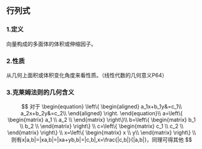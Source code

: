 ## 行列式

### 1.定义

向量构成的多面体的体积或伸缩因子。

### 2.性质

从几何上面积或体积变化角度来看性质。（线性代数的几何意义P64）

### 3.克莱姆法则的几何含义

$$
 对于
 \begin{equation}
\left\{                       
\begin{aligned}
a_1x+b_1y&=c_1\\
a_2x+b_2y&=c_2\\
\end{aligned}
\right.
\end{equation}\\
 a=\left\{
 \begin{matrix}
  a_1 \\
a_2 \\
  \end{matrix}
  \right\}\\
   b=\left\{
 \begin{matrix}
b_1 \\
b_2 \\
  \end{matrix}
  \right\} \\
     c=\left\{
 \begin{matrix}
c_1 \\
c_2 \\
  \end{matrix}
  \right\} \\
     x=\left\{
 \begin{matrix}
x \\
y\\
  \end{matrix}
  \right\} \\
  则有x|a,b|=|xa,b|=|xa+yb,b|=|c,b|,x=\frac{|c,b|}{|a,b|}，同理可得其他
$$

